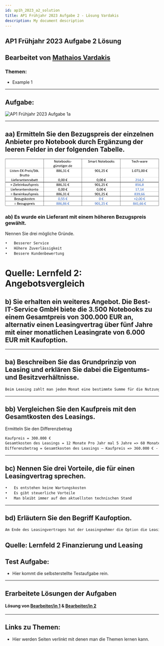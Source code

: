 ```yaml
---
id: ap1h_2023_a2_solution
title: AP1 Frühjahr 2023 Aufgabe 2 - Lösung Vardakis
description: My document description
---
```


## AP1 Frühjahr 2023 Aufgabe 2 Lösung 

## Bearbeitet von [Mathaios Vardakis](<../../../user/Auszubildende Michel/vardakis.md>)

### Themen:

- Example 1

---

## Aufgabe:

![AP1 Frühjahr 2023 Aufgabe 1a](img/AP1/2023/ap1f_2023/AP1_2023_Frühjahr-a2.jpg)

---

## aa) Ermitteln Sie den Bezugspreis der einzelnen Anbieter pro Notebook durch Ergänzung der leeren Felder in der folgenden Tabelle.

![AP1 Frühjahr 2023 Aufgabe 1a](img/AP1/2023/ap1f_2023/solution/AP1f_2023_a2_aa_solution.png)

### ab) Es wurde ein Lieferant mit einem höheren Bezugspreis gewählt.
Nennen Sie drei mögliche Gründe.
```txt
•	Besserer Service
•	Höhere Zuverlässigkeit
•	Bessere Kundenbewertung
```

# Quelle: Lernfeld 2: Angebotsvergleich 

## b) Sie erhalten ein weiteres Angebot. Die Best-IT-Service GmbH biete die 3.500 Notebooks zu einem Gesamtpreis von 300.000 EUR an, alternativ einen Leasingvertrag über fünf Jahre mit einer monatlichen Leasingrate von 6.000 EUR mit Kaufoption.
---

## ba) Beschreiben Sie das Grundprinzip von Leasing und erklären Sie dabei die Eigentums- und Besitzverhältnisse.

```txt
Beim Leasing zahlt man jeden Monat eine bestimmte Summe für die Nutzung eines Produktes. Man ist also nicht der Eigentümer, sondern nur der Nutzer. Das Ganze wird vertraglich vereinbart und nach dem Ablauf der Leasingzeit bekommt man üblicherweise die Option das Produkt für ein festgelegten Preis zu kaufen.
```
---

## bb) Vergleichen Sie den Kaufpreis mit den Gesamtkosten des Leasings.
Ermitteln Sie den Differenzbetrag

```txt
Kaufpreis = 300.000 €
Gesamtkosten des Leasings = 12 Monate Pro Jahr mal 5 Jahre => 60 Monate mal 6.000 € pro Monat = 360.000 €
Differenzbetrag = Gesamtkosten des Leasings – Kaufpreis => 360.000 € - 300.000 € = 60.000 €

```
---

## bc) Nennen Sie drei Vorteile, die für einen Leasingvertrag sprechen.

```txt
•	Es entstehen keine Wartungskosten
•	Es gibt steuerliche Vorteile
•	Man bleibt immer auf den aktuellsten technischen Stand

```
---

## bd) Erläutern Sie den Begriff Kaufoption.

```txt
Am Ende des Leasingvertrages hat der Leasingnehmer die Option die Leasing-Ware zu einem, im Vertrag festgelegten Preis zu kaufen.
```
Quelle: Lernfeld 2 Finanzierung und Leasing
---

## Test Aufgabe:

- Hier kommt die selbsterstellte Testaufgabe rein.

----

## Erarbeitete Lösungen der Aufgaben

#### Lösung von [Bearbeiter/in 1](../AP1/2021/ap1h_2021/solution/solution_name.md)  & [Bearbeiter/in 2](../AP1/2021/ap1h_2021/solution/solution_name.md)

----

## Links zu Themen:

- Hier werden Seiten verlinkt mit denen man die Themen lernen kann.

